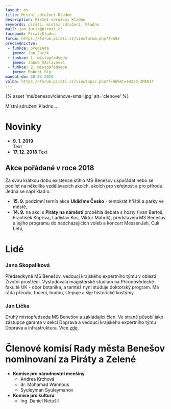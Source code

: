 ```yaml
---
layout: ms
title: Místní sdružení Kladno
description: Místní sdružení Kladno
keywords: piráti, místní sdružení, Kladno
mail: jan.jurik@pirati.cz
facebook: PiratiKladno
forum: https://forum.pirati.cz/viewforum.php?f=693
predsednictvo:
 - funkce: předseda
   jmeno: Jan Jurik
 - funkce: 1. místopředseda
   jmeno: Jakub Václavovič
 - funkce: 2. místopředseda
   jmeno: Robert Šíp
mandat-do: 28.05.2019
volba: https://forum.pirati.cz/viewtopic.php?f=969&t=44238-ZMENIT
---
```

{% asset 'ms/benesov/clenove-small.jpg' alt='clenove' %}

Místní sdružení Kladno...

# Novinky

* **9. 1. 2019**  
Text
* **17. 12. 2018**
Text

## Akce pořádané v roce 2018
Za svou krátkou dobu existence stihlo MS Benešov uspořádat nebo se podílet na několika vzdělávacích akcích, akcích pro veřejnost a pro přírodu. Jedná se například o:

* **15. 9.** podzimní ternín akce **Ukliďme Česko** - tentokrát hřiště a parky ve městě,
* **14. 9.** na akci s **Piráty na náměstí** proběhla debata s hosty (Ivan Bartoš, František Kopřiva, Ladislav Kos, Viktor Mahrik), představení MS Benešov a jejího programu do nadcházejících voleb a koncert MessenJah, Cuk Letu, 

# Lidé
### Jana Skopalíková
Předsedkyně MS Benešov, vedoucí krajského expertního týmu v oblasti Životní prostředí. Vystudovala magisterské studium na Přírodovědecké fakultě UK - obor botanika, a tamtéž nyní studuje doktorský program. Má ráda přírodu, focení, hudbu, stepuje a šije historické kostýmy.

### Jan Lička
Druhý místopředseda MS Benešov a zakládající člen. Ve straně působí jako zástupce garanta v sekci Doprava a vedoucí krajského expertního týmu Doprava a infrastruktura. Více <a href="{{ 'lide/jan-licka/' | relative_url }}">zde</a>.

# Členové komisí Rady města Benešov nominovaní za Piráty a Zelené

* **Komise pro národnostní menšiny**
  * Andrea Krchová
  * dr. Mohamad Wannous
  * Syuleyman Syuleymanov
* **Komise pro kulturu**
  * Ing. Daniel Netušil

